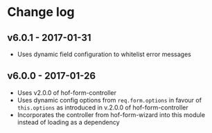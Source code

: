 # Change log

## v6.0.1 - 2017-01-31

* Uses dynamic field configuration to whitelist error messages

## v6.0.0 - 2017-01-26

* Uses v2.0.0 of hof-form-controller
* Uses dynamic config options from `req.form.options` in favour of `this.options` as introduced in v.2.0.0 of hof-form-controller
* Incorporates the controller from hof-form-wizard into this module instead of loading as a dependency
